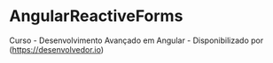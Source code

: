 # AngularReactiveForms
Curso - Desenvolvimento Avançado em Angular - Disponibilizado por (https://desenvolvedor.io)
